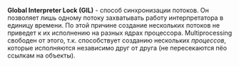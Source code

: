 **Global Interpreter Lock (GIL)** - способ синхронизации потоков. Он позволяет лишь одному потоку захватывать работу интерпретатора в единицу времени. По этой причине создание нескольких потоков не приведет к их исполнению на разных ядрах процессора. Multiprocessing свободен от этого, т.к. способствует созданию нескольких *процессов*, которые исполняются независимо друг от друга (не пересекаются пёо ссылкам на объекты). 
